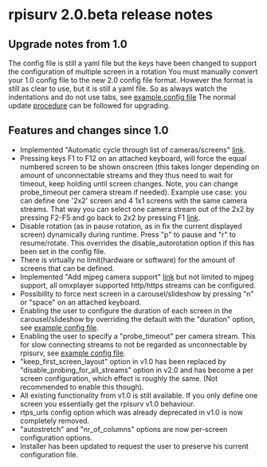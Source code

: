 # rpisurv 2.0.beta release notes
## Upgrade notes from 1.0
The config file is still a yaml file but the keys have been changed to support the configuration of multiple screen in a rotation
You must manually convert your 1.0 config file to the new 2.0 config file format. However the format is still as clear to use, but it is still a yaml file. So as always watch the indentations and do not use tabs, see [example config file](https://github.com/SvenVD/rpisurv/blob/v2.0_branch/surveillance/conf/surveillance.yml)
The normal update [procedure](https://github.com/SvenVD/rpisurv/blob/v2.0_branch/README.md#how-to-update) can be followed for upgrading.

## Features and changes since 1.0
- Implemented "Automatic cycle through list of cameras/screens" [link](https://feathub.com/SvenVD/rpisurv/+4).
- Pressing keys F1 to F12 on an attached keyboard, will force the equal numbered screen to be shown onscreen (this takes longer depending on amount of unconnectable streams and they thus need to wait for timeout, keep holding until screen changes. Note, you can change probe_timeout per camera stream if needed). Example use case: you can define one '2x2' screen and 4 1x1 screens with the same camera streams. That way you can select one camera stream out of the 2x2 by pressing F2-F5 and go back to 2x2 by pressing F1 [link](https://feathub.com/SvenVD/rpisurv/+3).
- Disable rotation (as in pause rotation, as in fix the current displayed screen) dynamically during runtime. Press "p" to pause and "r" to resume/rotate. This overrides the disable_autorotation option if this has been set in the config file.
- There is virtually no limit(hardware or software) for the amount of screens that can be defined.
- Implemented "Add mjpeg camera support" [link](https://feathub.com/SvenVD/rpisurv/+5) but not limited to mjpeg support, all omxplayer supported http/https streams can be configured.
- Possibility to force next screen in a carousel/slideshow by pressing "n" or "space" on an attached keyboard.
- Enabling the user to configure the duration of each screen in the carousel/slideshow by overriding the default with the "duration" option, see [example config file](https://github.com/SvenVD/rpisurv/blob/v2.0_branch/surveillance/conf/surveillance.yml).
- Enabling the user to specify a "probe_timeout" per camera stream. This for slow connecting streams to not be regarded as unconnectable by rpisurv, see [example config file](https://github.com/SvenVD/rpisurv/blob/v2.0_branch/surveillance/conf/surveillance.yml).
- "keep_first_screen_layout" option in v1.0 has been replaced by "disable_probing_for_all_streams" option in v2.0 and has become a per screen configuration, which effect is roughly the same. (Not recommended to enable this though).
- All existing functionality from v1.0 is still available. If you only define one screen you essentially get the rpisurv v1.0 behaviour.
- rtps_urls config option which was already deprecated in v1.0 is now completely removed.
- "autostretch" and "nr_of_columns" options are now per-screen configuration options.
- Installer has been updated to request the user to preserve his current configuration file.

